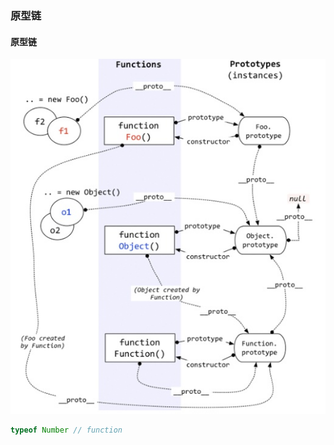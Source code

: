 ### 原型链

####  原型链
!["原型链"](../images/js/prototype.jpeg "原型链")

```js 
typeof Number // function
```